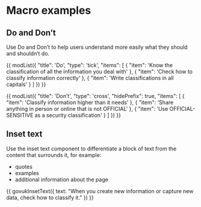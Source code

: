 # Macro examples

## Do and Don’t

Use Do and Don’t to help users understand more easily what they should and shouldn’t do.

{{ modList({
  "title": 'Do',
  "type": 'tick',
  "items": [
    {
      "item": 'Know the classification of all the information you deal with'
    },
    {
      "item": 'Check how to classify information correctly'
    },
    {
      "item": 'Write classifications in all capitals'
    }
  ]
}) }}

{{ modList({
  "title": 'Don’t',
  "type": 'cross',
  "hidePrefix": true,
  "items": [
    {
      "item": 'Classify information higher than it needs'
    },
    {
      "item": 'Share anything in person or online that is not OFFICIAL'
    },
    {
      "item": 'Use OFFICIAL-SENSITIVE as a security classification'
    }
  ]
}) }}

## Inset text

Use the inset text component to differentiate a block of text from the content that surrounds it, for example:

- quotes
- examples
- additional information about the page

{{ govukInsetText({
  text: "When you create new information or capture new data, check how to classify it."
}) }}